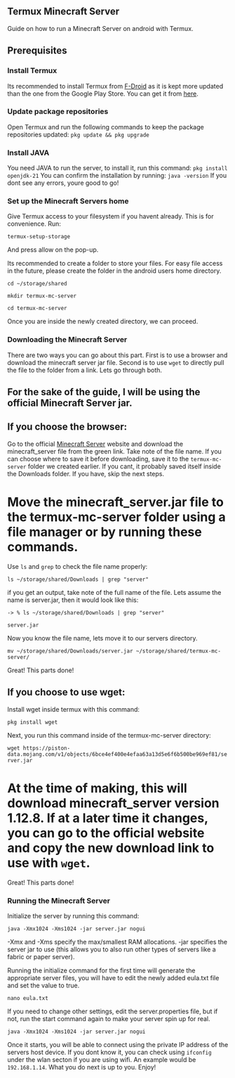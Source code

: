 ## Termux Minecraft Server
Guide on how to run a Minecraft Server on android with Termux.

## Prerequisites

### Install Termux
Its recommended to install Termux from [F-Droid](https://f-droid.org/en/) as it is kept more updated than the one from the Google Play Store. You can get it from [here](https://f-droid.org/en/packages/com.termux/).

### Update package repositories
Open Termux and run the following commands to keep the package repositories updated:
`pkg update && pkg upgrade`

### Install JAVA
You need JAVA to run the server, to install it, run this command:
`pkg install openjdk-21`
You can confirm the installation by running:
`java -version`
If you dont see any errors, youre good to go!

### Set up the Minecraft Servers home
Give Termux access to your filesystem if you havent already. This is for convenience. Run:

`termux-setup-storage`

And press allow on the pop-up.

Its recommended to create a folder to store your files. For easy file access in the future, please create the folder in the android users home directory.

`cd ~/storage/shared`

`mkdir termux-mc-server`

`cd termux-mc-server`

Once you are inside the newly created directory, we can proceed.

### Downloading the Minecraft Server
There are two ways you can go about this part. First is to use a browser and download the minecraft server jar file. Second is to use `wget` to directly pull the file to the folder from a link. Lets go through both.

## For the sake of the guide, I will be using the official Minecraft Server jar.

## If you choose the browser:
Go to the official [Minecraft Server](https://www.minecraft.net/en-us/download/server) website and download the minecraft_server file from the green link. Take note of the file name. If you can choose where to save it before downloading, save it to the `termux-mc-server` folder we created earlier. If you cant, it probably saved itself inside the Downloads folder. If you have, skip the next steps.

# Move the minecraft_server.jar file to the termux-mc-server folder using a file manager or by running these commands.
Use `ls` and `grep` to check the file name properly:

`ls ~/storage/shared/Downloads | grep "server"`

if you get an output, take note of the full name of the file. Lets assume the name is server.jar, then it would look like this:

`-> % ls ~/storage/shared/Downloads | grep "server"`

`server.jar`

Now you know the file name, lets move it to our servers directory.

`mv ~/storage/shared/Downloads/server.jar ~/storage/shared/termux-mc-server/`

Great! This parts done!

## If you choose to use wget:
Install wget inside termux with this command:

`pkg install wget`

Next, you run this command inside of the termux-mc-server directory:

`wget https://piston-data.mojang.com/v1/objects/6bce4ef400e4efaa63a13d5e6f6b500be969ef81/server.jar`

# At the time of making, this will download minecraft_server version 1.12.8. If at a later time it changes, you can go to the official website and copy the new download link to use with `wget`.

Great! This parts done!

### Running the Minecraft Server
Initialize the server by running this command:

`java -Xmx1024 -Xms1024 -jar server.jar nogui`

-Xmx and -Xms specify the max/smallest RAM allocations. -jar specifies the server jar to use (this allows you to also run other types of servers like a fabric or paper server).

Running the initialize command for the first time will generate the appropriate server files, you will have to edit the newly added eula.txt file and set the value to true.

`nano eula.txt`

If you need to change other settings, edit the server.properties file, but if not, run the start command again to make your server spin up for real.

`java -Xmx1024 -Xms1024 -jar server.jar nogui`

Once it starts, you will be able to connect using the private IP address of the servers host device. If you dont know it, you can check using `ifconfig` under the wlan secton if you are using wifi. An example would be `192.168.1.14`. What you do next is up to you. Enjoy!
